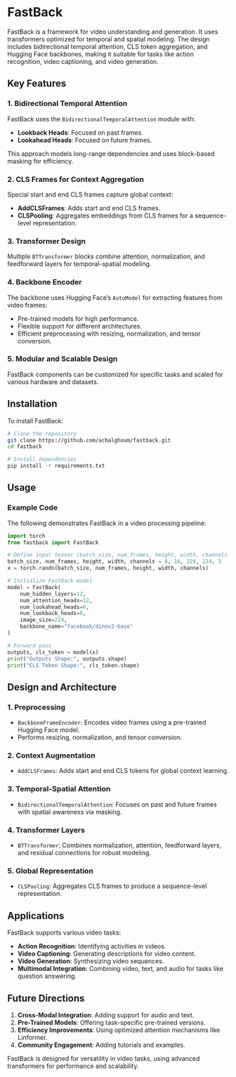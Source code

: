 # FastBack

FastBack is a framework for video understanding and generation. It uses transformers optimized for temporal and spatial modeling. The design includes bidirectional temporal attention, CLS token aggregation, and Hugging Face backbones, making it suitable for tasks like action recognition, video captioning, and video generation.

## Key Features

### 1. **Bidirectional Temporal Attention**
FastBack uses the `BidirectionalTemporalAttention` module with:
- **Lookback Heads**: Focused on past frames.
- **Lookahead Heads**: Focused on future frames.

This approach models long-range dependencies and uses block-based masking for efficiency.

### 2. **CLS Frames for Context Aggregation**
Special start and end CLS frames capture global context:
- **AddCLSFrames**: Adds start and end CLS frames.
- **CLSPooling**: Aggregates embeddings from CLS frames for a sequence-level representation.

### 3. **Transformer Design**
Multiple `BTTransformer` blocks combine attention, normalization, and feedforward layers for temporal-spatial modeling.

### 4. **Backbone Encoder**
The backbone uses Hugging Face’s `AutoModel` for extracting features from video frames:
- Pre-trained models for high performance.
- Flexible support for different architectures.
- Efficient preprocessing with resizing, normalization, and tensor conversion.

### 5. **Modular and Scalable Design**
FastBack components can be customized for specific tasks and scaled for various hardware and datasets.

## Installation

To install FastBack:

```bash
# Clone the repository
git clone https://github.com/achalghoum/fastback.git
cd fastback

# Install dependencies
pip install -r requirements.txt
```

## Usage

### Example Code
The following demonstrates FastBack in a video processing pipeline:

```python
import torch
from fastback import FastBack

# Define input tensor (batch_size, num_frames, height, width, channels)
batch_size, num_frames, height, width, channels = 8, 16, 224, 224, 3
x = torch.randn(batch_size, num_frames, height, width, channels)

# Initialize FastBack model
model = FastBack(
    num_hidden_layers=12,
    num_attention_heads=12,
    num_lookahead_heads=6,
    num_lookback_heads=6,
    image_size=224,
    backbone_name="facebook/dinov2-base"
)

# Forward pass
outputs, cls_token = model(x)
print("Outputs Shape:", outputs.shape)
print("CLS Token Shape:", cls_token.shape)
```

## Design and Architecture

### 1. **Preprocessing**
- `BackboneFrameEncoder`: Encodes video frames using a pre-trained Hugging Face model.
- Performs resizing, normalization, and tensor conversion.

### 2. **Context Augmentation**
- `AddCLSFrames`: Adds start and end CLS tokens for global context learning.

### 3. **Temporal-Spatial Attention**
- `BidirectionalTemporalAttention`: Focuses on past and future frames with spatial awareness via masking.

### 4. **Transformer Layers**
- `BTTransformer`: Combines normalization, attention, feedforward layers, and residual connections for robust modeling.

### 5. **Global Representation**
- `CLSPooling`: Aggregates CLS frames to produce a sequence-level representation.

## Applications
FastBack supports various video tasks:

- **Action Recognition**: Identifying activities in videos.
- **Video Captioning**: Generating descriptions for video content.
- **Video Generation**: Synthesizing video sequences.
- **Multimodal Integration**: Combining video, text, and audio for tasks like question answering.

## Future Directions
1. **Cross-Modal Integration**: Adding support for audio and text.
2. **Pre-Trained Models**: Offering task-specific pre-trained versions.
3. **Efficiency Improvements**: Using optimized attention mechanisms like Linformer.
4. **Community Engagement**: Adding tutorials and examples.

FastBack is designed for versatility in video tasks, using advanced transformers for performance and scalability.

